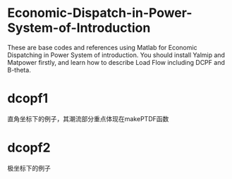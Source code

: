 # Economic-Dispatch-in-Power-System-of-Introduction
These are base codes and references using Matlab for Economic Dispatching in Power System of introduction. You should install Yalmip and Matpower firstly, and learn how to describe Load Flow including DCPF and B-theta.
# dcopf1
直角坐标下的例子，其潮流部分重点体现在makePTDF函数
# dcopf2
极坐标下的例子
